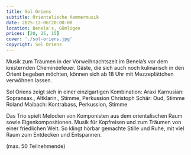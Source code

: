 ```yaml
---
title: Sol Oriens
subtitle: Orientalische Kammermusik
date: 2025-12-06T20:00:00
location: Benela's, Gümligen
prices: [20, 25, 15]
cover: './sol-oriens.jpg'
copyright: Sol Oriens
---
```


Musik zum Träumen in der Vorweihnachtszeit im Benela’s vor dem knisternden Cheminéefeuer. Gäste, die sich auch noch kulinarisch in den Orient begeben möchten, können sich ab 18 Uhr mit Mezzeplättchen verwöhnen lassen.

Sol Oriens zeigt sich in einer einzigartigen Kombination:
Araxi Karnusian: Sopransax., Altklarin., Stimme, Perkussion
Christoph Schär: Oud, Stimme
Roland Maibach: Kontrabass, Perkussion, Stimme

Das Trio spielt Melodien von Komponisten aus dem orientalischen Raum sowie Eigenkompositionen. Musik für Kopfreisen und zum Träumen von einer friedlichen Welt. So klingt hörbar gemachte Stille und Ruhe, mit viel Raum zum Entdecken und Entspannen.

(max. 50 Teilnehmende)
